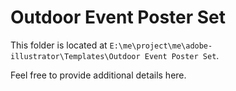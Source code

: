 # Outdoor Event Poster Set

This folder is located at `E:\me\project\me\adobe-illustrator\Templates\Outdoor Event Poster Set`.

Feel free to provide additional details here.